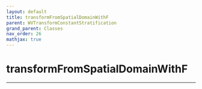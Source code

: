 ```yaml
---
layout: default
title: transformFromSpatialDomainWithF
parent: WVTransformConstantStratification
grand_parent: Classes
nav_order: 26
mathjax: true
---
```


#  transformFromSpatialDomainWithF




---

